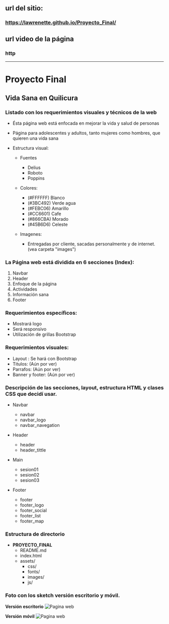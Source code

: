 ## url del sitio:
### https://lawrenette.github.io/Proyecto_Final/
## url video de la página
### http
------------------------

# Proyecto Final
## Vida Sana en Quilicura

### Listado con los requerimientos visuales y técnicos de la web
- Ésta página web está enfocada en mejorar la vida y salud de personas
- Página para adolescentes y adultos, tanto mujeres como hombres, que quieren una vida sana

- Estructura visual:
	- Fuentes
		- Delius
		- Roboto
		- Poppins

	- Colores:
		- (#FFFFFF) Blanco
		- (#3BC492) Verde agua
		- (#FEBC06) Amarillo
		- (#CC6601) Cafe
		- (#866CBA) Morado
		- (#45B6D6) Celeste

	- Imagenes:
		- Entregadas por cliente, sacadas personalmente y de internet. (vea carpeta "images")


### La Página web está dividida en 6 secciones (Index):

1. Navbar
2. Header
3. Enfoque de la página
4. Actividades
5. Información sana
6. Footer

### Requerimientos específicos:

- Mostrará logo
- Será responsivo
- Utilización de grillas Bootstrap

### Requerimientos visuales:

- Layout : Se hará con Bootstrap
- Titulos: (Aún por ver)
- Parrafos: (Aún por ver)
- Banner y footer: (Aún por ver)

### Descripción de las secciones, layout, estructura HTML y clases CSS que decidí usar.

- Navbar
	- navbar
	- navbar_logo
	- navbar_navegation

- Header
	- header
	- header_tittle

- Main
	- sesion01
	- sesion02
	- sesion03

- Footer
	- footer
	- footer_logo
	- footer_social
	- footer_list
	- footer_map

### Estructura de directorio

- **PROYECTO_FINAL**
	- README.md
	- index.html
	- assets/
		- css/
		- fonts/
		- images/
		- js/
                 
### Foto con los sketch versión escritorio y móvil.

**Versión escritorio**
![Pagina web](assets/images/imagen01.png)

**Versión móvil**
![Pagina web](assets/images/imagen02.png)